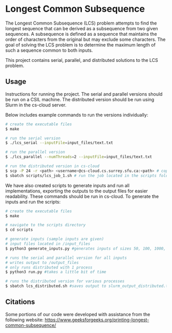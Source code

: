 # Longest Common Subsequence
The Longest Common Subsequence (LCS) problem attempts to find the longest sequence that can be derived as a subsequence from two given sequences. A subsequence is defined as a sequence that maintains the order of characters from the original but may exclude some characters. The goal of solving the LCS problem is to determine the maximum length of such a sequence common to both inputs.

This project contains serial, parallel, and distributed solutions to the LCS problem.

## Usage

Instructions for running the project. The serial and parallel versions should be run on a CSIL machine. The distributed version should be run using Slurm in the cs-cloud server.

Below includes example commands to run the versions individually:

```bash
# create the executable files
$ make

# run the serial version
$ ./lcs_serial --inputFile=input_files/text.txt

# run the parallel version
$ ./lcs_parallel --numThreads=2 --inputFile=input_files/text.txt

# run the distributed version in cs-cloud
$ scp -P 24 -r <path> <username>@cs-cloud.cs.surrey.sfu.ca:<path> # copy the entire directory to cs-cloud
$ sbatch scripts/lcs_job_1.sh # run the job located in the scripts folder 
```

We have also created scripts to generate inputs and run all implementations, exporting the outputs to the output files for easier readability. These commands should be run in cs-cloud. To generate the inputs and run the scripts:

```bash
# create the executable files
$ make

# navigate to the scripts directory
$ cd scripts

# generate inputs (sample inputs are given)
# input files located in /input_files
$ python3 generate_inputs.py #generates inputs of sizes 50, 100, 1000, 5000, and 10000 

# runs the serial and parallel version for all inputs 
# writes output to /output_files 
# only runs distributed with 1 process
$ python3 run.py #takes a little bit of time

# runs the distributed version for various processes
$ sbatch lcs_distributed.sh #saves output to slurm_output_distributed.txt in output_files 
```

## Citations
Some portions of our code were developed with assistance from the following website:
https://www.geeksforgeeks.org/printing-longest-common-subsequence/